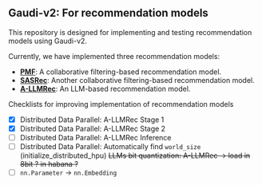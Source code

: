 ## Gaudi-v2: For recommendation models

This repository is designed for implementing and testing recommendation models using Gaudi-v2.

Currently, we have implemented three recommendation models:
- [**PMF**](https://github.com/Sein-Kim/Gaudi-Git/tree/main/MF-gaudi): A collaborative filtering-based recommendation model.
- [**SASRec**](https://github.com/Sein-Kim/Gaudi-Git/tree/main/SASRec-gaudi): Another collaborative filtering-based recommendation model.
- [**A-LLMRec**](https://github.com/Sein-Kim/Gaudi-Git/tree/main/A-LLMRec-gaudi): An LLM-based recommendation model.

Checklists for improving implementation of recommendation models
- [x] Distributed Data Parallel: A-LLMRec Stage 1
- [x] Distributed Data Parallel: A-LLMRec Stage 2
- [ ] Distributed Data Parallel: A-LLMRec Inference
- [ ] Distributed Data Parallel: Automatically find `world_size` (initialize_distributed_hpu)
~~LLMs bit quantization: A-LLMRec -> load in 8bit ? in habana ?~~
- [ ] `nn.Parameter` -> `nn.Embedding`